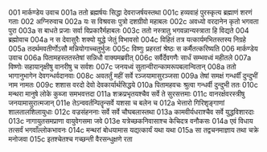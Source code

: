 001	मार्कण्डेय उवाच
001a	ततो ब्रह्मर्षयः सिद्धा देवराजर्षयस्तथा
001c	हव्यवाहं पुरस्कृत्य ब्रह्माणं शरणं गताः
002	अग्निरुवाच
002a	यः स विश्रवसः पुत्रो दशग्रीवो महाबलः
002c	अवध्यो वरदानेन कृतो भगवता पुरा
003a	स बाधते प्रजाः सर्वा विप्रकारैर्महाबलः
003c	ततो नस्त्रातु भगवन्नान्यस्त्राता हि विद्यते
004	ब्रह्मोवाच
004a	न स देवासुरैः शक्यो युद्धे जेतुं विभावसो
004c	विहितं तत्र यत्कार्यमभितस्तस्य निग्रहे
005a	तदर्थमवतीर्णोऽसौ मन्नियोगाच्चतुर्भुजः
005c	विष्णुः प्रहरतां श्रेष्ठः स कर्मैतत्करिष्यति
006	मार्कण्डेय उवाच
006a	पितामहस्ततस्तेषां सन्निधौ वाक्यमब्रवीत्
006c	सर्वैर्देवगणैः सार्धं सम्भवध्वं महीतले
007a	विष्णोः सहायानृक्षीषु वानरीषु च सर्वशः
007c	जनयध्वं सुतान्वीरान्कामरूपबलान्वितान्
008a	ततो भागानुभागेन देवगन्धर्वदानवाः
008c	अवतर्तुं महीं सर्वे रञ्जयामासुरञ्जसा
009a	तेषां समक्षं गन्धर्वीं दुन्दुभीं नाम नामतः
009c	शशास वरदो देवो देवकार्यार्थसिद्धये
010a	पितामहवचः श्रुत्वा गन्धर्वी दुन्दुभी ततः
010c	मन्थरा मानुषे लोके कुब्जा समभवत्तदा
011a	शक्रप्रभृतयश्चैव सर्वे ते सुरसत्तमाः
011c	वानरर्क्षवरस्त्रीषु जनयामासुरात्मजान्
011e	तेऽन्ववर्तन्पितॄन्सर्वे यशसा च बलेन च
012a	भेत्तारो गिरिशृङ्गाणां शालतालशिलायुधाः
012c	वज्रसंहननाः सर्वे सर्वे चौघबलास्तथा
013a	कामवीर्यधराश्चैव सर्वे युद्धविशारदाः
013c	नागायुतसमप्राणा वायुवेगसमा जवे
013e	यत्रेच्छकनिवासाश्च केचिदत्र वनौकसः
014a	एवं विधाय तत्सर्वं भगवाँल्लोकभावनः
014c	मन्थरां बोधयामास यद्यत्कार्यं यथा यथा
015a	सा तद्वचनमाज्ञाय तथा चक्रे मनोजवा
015c	इतश्चेतश्च गच्छन्ती वैरसन्धुक्षणे रता
